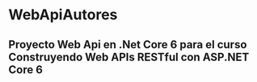 # WebApiAutores
## Proyecto Web Api en .Net Core 6 para el curso Construyendo Web APIs RESTful con ASP.NET Core 6
